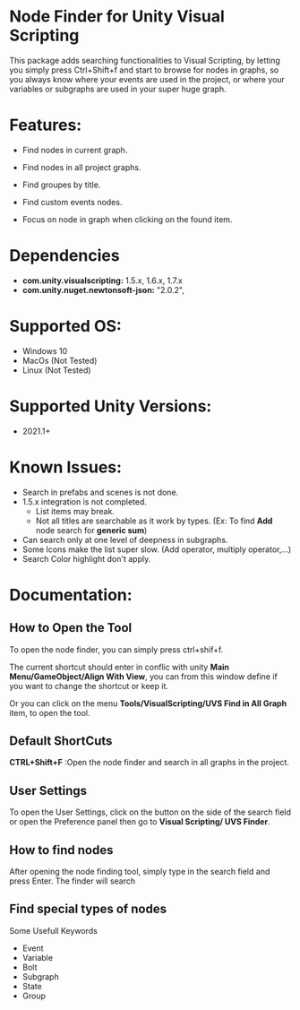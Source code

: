 # Node Finder for Unity Visual Scripting

This package adds searching functionalities to Visual Scripting, by letting you simply press Ctrl+Shift+f and start to browse for nodes in graphs, so you always know where your events are used in the project, or where your variables or subgraphs are used in your super huge graph.

# **Features:**

- Find nodes in current graph.

- Find nodes in all project graphs.

- Find groupes by title.

- Find custom events nodes.

- Focus on node in graph when clicking on the found item.

  

# **Dependencies**

- **com.unity.visualscripting:** 1.5.x, 1.6.x, 1.7.x
- **com.unity.nuget.newtonsoft-json:** "2.0.2", 



# **Supported OS:**

- Windows 10
- MacOs (Not Tested)
- Linux (Not Tested)



# Supported Unity Versions:

- 2021.1+

# **Known Issues:**

- Search in prefabs and scenes is not done.
- 1.5.x integration is not completed.
  - List items may break.
  - Not all titles are searchable as it work by types. (Ex: To find **Add** node search for **generic sum**)
- Can search only at one level of deepness in subgraphs.
- Some Icons make the list super slow. (Add operator, multiply operator,...)
- Search Color highlight don't apply.



# **Documentation:**



## How to Open the Tool

To open the node finder, you can simply press ctrl+shif+f.

The current shortcut should enter in conflic with unity **Main Menu/GameObject/Align With View**, you can from this window define if you want to change the shortcut or keep it.

Or you can click on the menu **Tools/VisualScripting/UVS Find in All Graph** item, to open the tool.



## Default ShortCuts

**CTRL+Shift+F** :Open the node finder and search in all graphs in the project.



## User Settings

To open the User Settings, click on the button on the side of the search field or open the Preference panel then go to **Visual Scripting/ UVS Finder**.



## How to find nodes

After opening the node finding tool, simply type in the search field and press Enter. The finder will search



## Find special types of nodes

Some Usefull Keywords

- Event
- Variable
- Bolt
- Subgraph
- State
- Group